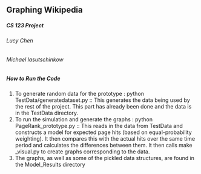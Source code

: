 ## Graphing Wikipedia

##### CS 123 Project

###### Lucy Chen
###### Michael lasutschinkow


##### How to Run the Code
1. To generate random data for the prototype : python TestData/generatedataset.py :: This generates the data being used by the rest of the project. This part has already been done and the data is in the TestData directory.
2. To run the simulation and generate the graphs : python PageRank_prototype.py :: This reads in the data from TestData and constructs a model for expected page hits (based on equal-probability weighting). It then compares this with the actual hits over the same  time period and calculates the differences between them. It then calls make _visual.py to create graphs corresponding to the data. 
3. The graphs, as well as some of the pickled data structures, are found in the Model_Results directory
